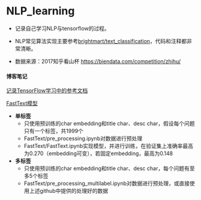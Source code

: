 # NLP_learning
* 记录自己学习NLP与tensorflow的过程。

* NLP常见算法实现主要参考[brightmart/text_classification](https://github.com/brightmart/text_classification)，代码和注释都非常清晰。
* 数据来源：2017知乎看山杯 <https://biendata.com/competition/zhihu/>

#### 博客笔记

[记录TensorFlow学习中的参考文档](https://blog.csdn.net/qq_36153312/article/details/87896720)

[FastText模型](https://blog.csdn.net/qq_36153312/article/details/87897054)

* **单标签**
  * 只使用预训练的char embedding和title char、desc char，假设每个问题只有一个标签，共1999个
  * FastText/pre_processing.ipynb对数据进行预处理
  * FastText/FastText.ipynb实现模型，并进行训练，在验证集上准确率最高为0.270（embedding可变），若固定embedding，最高为0.148
* **多标签**
  * 只使用预训练的char embedding和title char、desc char，每个问题有至多5个标签
  * FastText/pre_processing_multilabel.ipynb对数据进行预处理，或直接使用上述github中提供的处理好的数据

